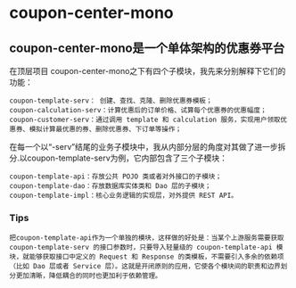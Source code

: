 # coupon-center-mono
## coupon-center-mono是一个单体架构的优惠券平台

在顶层项目 coupon-center-mono之下有四个子模块，我先来分别解释下它们的功能：

	coupon-template-serv： 创建、查找、克隆、删除优惠券模板；
	coupon-calculation-serv：计算优惠后的订单价格、试算每个优惠券的优惠幅度；
	coupon-customer-serv：通过调用 template 和 calculation 服务，实现用户领取优惠券、模拟计算最优惠的券、删除优惠券、下订单等操作；

在每一个以“-serv”结尾的业务子模块中，我从内部分层的角度对其做了进一步拆分.以coupon-template-serv为例，它内部包含了三个子模块：

	coupon-template-api：存放公共 POJO 类或者对外接口的子模块；
	coupon-template-dao：存放数据库实体类和 Dao 层的子模块；
	coupon-template-impl：核心业务逻辑的实现层，对外提供 REST API。

### Tips
	把coupon-template-api作为一个单独的模块，这样做的好处是：当某个上游服务需要获取 coupon-template-serv 的接口参数时，只要导入轻量级的 coupon-template-api 模块，就能够获取接口中定义的 Request 和 Response 的类模板，不需要引入多余的依赖项（比如 Dao 层或者 Service 层）。这就是开闭原则的应用，它使各个模块间的职责和边界划分更加清晰，降低耦合的同时也更加利于依赖管理。
